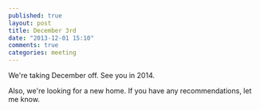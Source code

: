 ```yaml
---
published: true
layout: post
title: December 3rd 
date: "2013-12-01 15:10"
comments: true
categories: meeting
---
```


We're taking December off. See you in 2014.

Also, we're looking for a new home. If you have any recommendations, let
me know.
